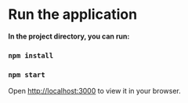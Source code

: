 # Run the application

**In the project directory, you can run:**

### `npm install`
### `npm start`

Open [http://localhost:3000](http://localhost:3000) to view it in your browser.